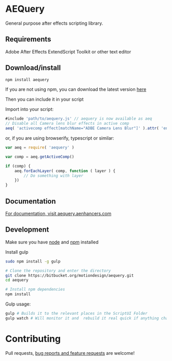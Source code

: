 AEQuery
==========

General purpose after effects scripting library.

Requirements
------------

Adobe After Effects
ExtendScript Toolkit or other text editor

Download/install
----------------

```bash
npm install aequery
```

If you are not using npm, you can download the latest version [here](https://bitbucket.org/motiondesign/aequery/downloads)

Then you can include it in your script

Import into your script:
```javascript
#include 'path/to/aequery.js' // aequery is now available as aeq
// Disable all Camera lens blur effects in active comp
aeq( 'activecomp effect[matchName="ADBE Camera Lens Blur"]' ).attr( 'enabled', false )
```

or, if you are using browserify, typescript or similar:
```javascript
var aeq = require( 'aequery' )

var comp = aeq.getActiveComp()

if (comp) {
	aeq.forEachLayer( comp, function ( layer ) {
		// Do something with layer
	})
}
```

Documentation
-------------
[For documentation, visit aequery.aenhancers.com](http://aequery.aenhancers.com)


Development
-----------

Make sure you have [node](https://nodejs.org) and [npm](https://www.npmjs.com) installed

Install gulp
```bash
sudo npm install -g gulp

# Clone the repository and enter the directory
git clone https://bitbucket.org/motiondesign/aequery.git
cd aequery

# Install npm dependencies
npm install
```

Gulp usage:
```bash
gulp # Builds it to the relevant places in the ScriptUI Folder
gulp watch # Will monitor it and  rebuild it real quick if anything changes
```

# Contributing
Pull requests, [bug reports and feature requests](https://bitbucket.org/motiondesign/aequery/issues) are welcome!

